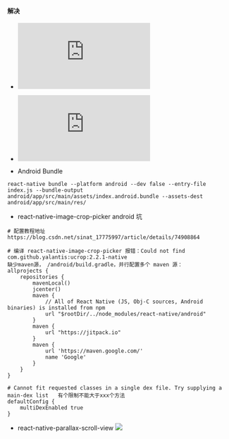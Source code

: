 
#### 解决

- ![React Native不同设备分辨率适配和设计稿尺寸单位px的适配](http://www.51xuediannao.com/javascript/6ae418cb.html)

- !['React/RCTAssert.h' file not found](https://www.cnblogs.com/shihao905/p/9296367.html)


- Android Bundle
```
react-native bundle --platform android --dev false --entry-file index.js --bundle-output android/app/src/main/assets/index.android.bundle --assets-dest android/app/src/main/res/
```


- react-native-image-crop-picker  android 坑

```
# 配置教程地址
https://blog.csdn.net/sinat_17775997/article/details/74908864

# 编译 react-native-image-crop-picker 报错：Could not find com.github.yalantis:ucrop:2.2.1-native
缺少maven源， /android/build.gradle，并行配置多个 maven 源：
allprojects {
    repositories {
        mavenLocal()
        jcenter()
        maven {
            // All of React Native (JS, Obj-C sources, Android binaries) is installed from npm
            url "$rootDir/../node_modules/react-native/android"
        }
        maven {
            url "https://jitpack.io"
        }
        maven {
            url 'https://maven.google.com/'
            name 'Google'
        }  
    }
}

# Cannot fit requested classes in a single dex file. Try supplying a main-dex list   有个限制不能大于xxx个方法
defaultConfig {
    multiDexEnabled true
}
```


- react-native-parallax-scroll-view
![](https://raw.githubusercontent.com/i6mi6/react-native-parallax-scroll-view/master/demo.ios.0.17.2.gif)
